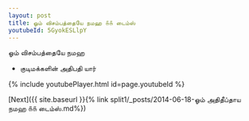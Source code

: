 ```yaml
---
layout: post
title: ஓம் விசம்பத்தையே நமஹ ௧௧ டைம்ஸ்
youtubeId: 5GyokESLlpY
---
```

 
 
 ஓம் விசம்பத்தையே நமஹ  
 
 -  குடிமக்களின் அதிபதி யார் 
 
  
 
  
 
 
 
 
 
 


{% include youtubePlayer.html id=page.youtubeId %}
 
[Next]({{ site.baseurl }}{% link  split1/_posts/2014-06-18-ஓம் அதிதீப்தாய நமஹ ௧௧ டைம்ஸ்.md%})
 

